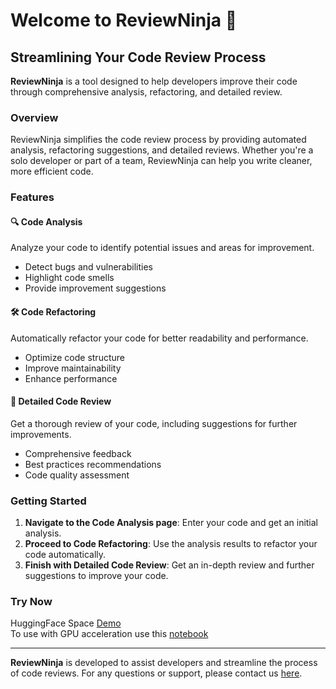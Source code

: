 # Welcome to ReviewNinja :ninja:
## Streamlining Your Code Review Process

**ReviewNinja** is a tool designed to help developers improve their code through comprehensive analysis, refactoring, and detailed review.

### Overview

ReviewNinja simplifies the code review process by providing automated analysis, refactoring suggestions, and detailed reviews. Whether you're a solo developer or part of a team, ReviewNinja can help you write cleaner, more efficient code.

### Features

#### :mag: Code Analysis
Analyze your code to identify potential issues and areas for improvement.
- Detect bugs and vulnerabilities
- Highlight code smells
- Provide improvement suggestions

#### :hammer_and_wrench: Code Refactoring
Automatically refactor your code for better readability and performance.
- Optimize code structure
- Improve maintainability
- Enhance performance

#### :memo: Detailed Code Review
Get a thorough review of your code, including suggestions for further improvements.
- Comprehensive feedback
- Best practices recommendations
- Code quality assessment

### Getting Started

1. **Navigate to the Code Analysis page**: Enter your code and get an initial analysis.
2. **Proceed to Code Refactoring**: Use the analysis results to refactor your code automatically.
3. **Finish with Detailed Code Review**: Get an in-depth review and further suggestions to improve your code.

### Try Now 

HuggingFace Space [Demo](https://huggingface.co/spaces/VinayHajare/ReviewNinja)  
To use with GPU acceleration use this [notebook](https://colab.research.google.com/drive/1V1pOJNzEl6zR-dNyxAK4qN3xAs6Ui9e6?usp=sharing)  

---

**ReviewNinja** is developed to assist developers and streamline the process of code reviews. For any questions or support, please contact us [here](http://www.vinayhajare.engineer).
